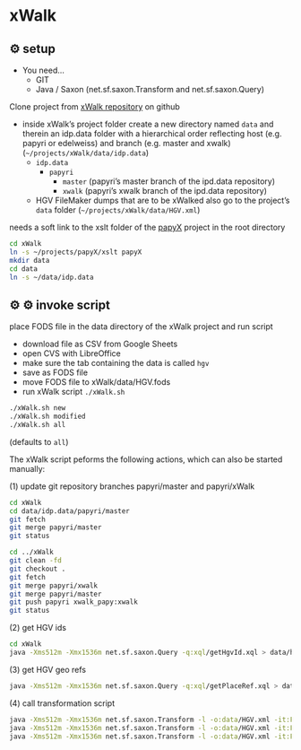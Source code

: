 # xWalk

## ⚙ setup

* You need…
  * GIT
  * Java / Saxon (net.sf.saxon.Transform and net.sf.saxon.Query)

Clone project from [xWalk repository](git@github.com:Edelweiss/xWalk.git) on github

* inside xWalk’s project folder create a new directory named `data` and therein an idp.data folder with a hierarchical order reflecting host (e.g. papyri or edelweiss) and branch (e.g. master and xwalk) (`~/projects/xWalk/data/idp.data`)
  * `idp.data`
    * `papyri`
      * `master` (papyri’s master branch of the ipd.data repository)
      * `xwalk` (papyri’s xwalk branch of the ipd.data repository)
  * HGV FileMaker dumps that are to be xWalked also go to the project’s `data` folder (`~/projects/xWalk/data/HGV.xml`)


needs a soft link to the xslt folder of the [papyX](https://github.com/Edelweiss/papyX) project in the root directory


```bash
cd xWalk
ln -s ~/projects/papyX/xslt papyX
mkdir data
cd data
ln -s ~/data/idp.data

```

## ⚙ ⚙ invoke script

place FODS file in the data directory of the xWalk project and run script

* download file as CSV from Google Sheets
* open CVS with LibreOffice
* make sure the tab containing the data is called ```hgv```
* save as FODS file
* move FODS file to xWalk/data/HGV.fods
* run xWalk script ```./xWalk.sh```

```bash
./xWalk.sh new
./xWalk.sh modified
./xWalk.sh all
```
(defaults to ```all```)

The xWalk script peforms the following actions, which can also be started manually:

(1) update git repository branches papyri/master and papyri/xWalk

```bash
cd xWalk
cd data/idp.data/papyri/master
git fetch
git merge papyri/master
git status

cd ../xWalk
git clean -fd
git checkout .
git fetch
git merge papyri/xwalk
git merge papyri/master
git push papyri xwalk_papy:xwalk
git status
```

(2) get HGV ids

```bash
cd xWalk
java -Xms512m -Xmx1536m net.sf.saxon.Query -q:xql/getHgvId.xql > data/hgvId.xml hgvMetaEpiDoc=../data/idp.data/papyri/master/HGV_meta_EpiDoc
```

(3) get HGV geo refs

```bash
java -Xms512m -Xmx1536m net.sf.saxon.Query -q:xql/getPlaceRef.xql > data/placeRef.xml hgvMetaEpiDoc=../data/idp.data/papyri/master/HGV_meta_EpiDoc
```

(4) call transformation script

```bash
java -Xms512m -Xmx1536m net.sf.saxon.Transform -l -o:data/HGV.xml -it:FODS -xsl:xsl/xWalk.xsl PROCESS=new
java -Xms512m -Xmx1536m net.sf.saxon.Transform -l -o:data/HGV.xml -it:FODS -xsl:xsl/xWalk.xsl PROCESS=modified
java -Xms512m -Xmx1536m net.sf.saxon.Transform -l -o:data/HGV.xml -it:FODS -xsl:xsl/xWalk.xsl PROCESS=all
```
